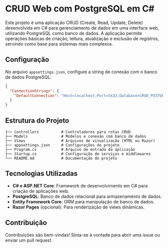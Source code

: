 # CRUD Web com PostgreSQL em C#

Este projeto é uma aplicação CRUD (Create, Read, Update, Delete) desenvolvida em C# para gerenciamento de dados em uma interface web, utilizando PostgreSQL como banco de dados. A aplicação permite operações básicas de criação, leitura, atualização e exclusão de registros, servindo como base para sistemas mais complexos.

## Configuração

No arquivo `appsettings.json`, configure a string de conexão com o banco de dados PostgreSQL:

```json
{
  "ConnectionStrings": {
    "DefaultConnection": "Host=localhost;Port=5432;Database=CRUD_POSTGRE_AULA;Username=postgres;Password=123"
  }
}
```

## Estrutura do Projeto

```plaintext
├── Controllers          # Controladores para rotas CRUD
├── Models               # Modelos e conexão com banco de dados
├── Views                # Arquivos de visualização (HTML ou Razor)
├── appsettings.json     # Configurações do projeto
├── Program.cs           # Arquivo de entrada da aplicação
├── Startup.cs           # Configuração de serviços e middlewares
└── README.md            # Documentação do projeto
```

## Tecnologias Utilizadas

- **C# e ASP.NET Core**: Framework de desenvolvimento em C# para criação de aplicações web.
- **PostgreSQL**: Banco de dados relacional para armazenamento de dados.
- **Entity Framework Core**: ORM para manipulação de banco de dados.
- **Razor Pages** (opcional): Para renderização de views dinâmicas.

## Contribuição

Contribuições são bem-vindas! Sinta-se à vontade para abrir uma issue ou enviar um pull request.
